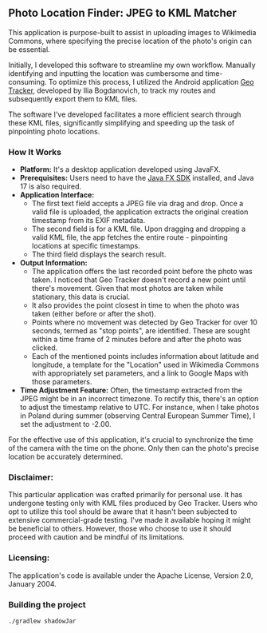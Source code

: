 ## Photo Location Finder: JPEG to KML Matcher
This application is purpose-built to assist in uploading images to Wikimedia Commons,
where specifying the precise location of the photo's origin can be essential.

Initially, I developed this software to streamline my own workflow. Manually identifying and inputting
the location was cumbersome and time-consuming. To optimize this process, I utilized the Android
application [Geo Tracker](https://play.google.com/store/apps/details?id=com.ilyabogdanovich.geotracker&hl=en),
developed by Ilia Bogdanovich, to track my routes and subsequently export them to KML files.

The software I've developed facilitates a more efficient search through these KML files, significantly simplifying
and speeding up the task of pinpointing photo locations.

### How It Works
* **Platform:** It's a desktop application developed using JavaFX.
* **Prerequisites:** Users need to have the [Java FX SDK](https://openjfx.io/) installed, and Java 17 is also required.
* **Application Interface:**
  * The first text field accepts a JPEG file via drag and drop. Once a valid file is uploaded,
  the application extracts the original creation timestamp from its EXIF metadata.
  * The second field is for a KML file. Upon dragging and dropping a valid KML file,
  the app fetches the entire route - pinpointing locations at specific timestamps.
  * The third field displays the search result.
* **Output Information:**
  * The application offers the last recorded point before the photo was taken.
  I noticed that Geo Tracker doesn't record a new point until there's movement.
  Given that most photos are taken while stationary, this data is crucial.
  * It also provides the point closest in time to when the photo was taken (either before
  or after the shot).
  * Points where no movement was detected by Geo Tracker for over 10 seconds, termed as "stop points", are identified.
  These are sought within a time frame of 2 minutes before and after the photo was clicked.
  * Each of the mentioned points includes information about latitude and longitude, a template for the "Location" used
  in Wikimedia Commons with appropriately set parameters, and a link to Google Maps with those parameters.
* **Time Adjustment Feature:** Often, the timestamp extracted from the JPEG might be in an incorrect timezone.
To rectify this, there's an option to adjust the timestamp relative to UTC. For instance, when I take photos
in Poland during summer (observing Central European Summer Time), I set the adjustment to -2.00.

For the effective use of this application, it's crucial to synchronize the time of the camera
with the time on the phone. Only then can the photo's precise location be accurately determined.

### Disclaimer:
This particular application was crafted primarily for personal use. It has undergone testing only with KML
files produced by Geo Tracker. Users who opt to utilize this tool should be aware that it hasn't
been subjected to extensive commercial-grade testing. I've made it available hoping it might be beneficial
to others. However, those who choose to use it should proceed with caution and be mindful of its limitations.

### Licensing:
The application's code is available under the Apache License, Version 2.0, January 2004.

### Building the project
```
./gradlew shadowJar
```
